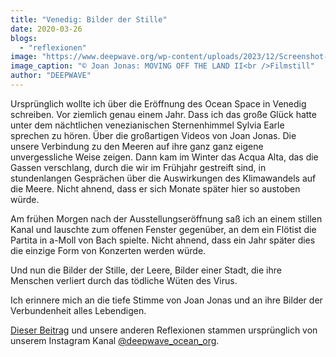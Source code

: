 ```yaml
---
title: "Venedig: Bilder der Stille"
date: 2020-03-26
blogs: 
  - "reflexionen"
image: "https://www.deepwave.org/wp-content/uploads/2023/12/Screenshot-2023-12-04-171104.png"
image_caption: "© Joan Jonas: MOVING OFF THE LAND II<br />Filmstill"
author: "DEEPWAVE"
---
```


Ursprünglich wollte ich über die Eröffnung des Ocean Space in Venedig schreiben. Vor ziemlich genau einem Jahr. Dass ich das große Glück hatte unter dem nächtlichen venezianischen Sternenhimmel Sylvia Earle sprechen zu hören. Über die großartigen Videos von Joan Jonas. Die unsere Verbindung zu den Meeren auf ihre ganz ganz eigene unvergessliche Weise zeigen. Dann kam im Winter das Acqua Alta, das die Gassen verschlang, durch die wir im Frühjahr gestreift sind, in stundenlangen Gesprächen über die Auswirkungen des Klimawandels auf die Meere. Nicht ahnend, dass er sich Monate später hier so austoben würde.

Am frühen Morgen nach der Ausstellungseröffnung saß ich an einem stillen Kanal und lauschte zum offenen Fenster gegenüber, an dem ein Flötist die Partita in a-Moll von Bach spielte. Nicht ahnend, dass ein Jahr später dies die einzige Form von Konzerten werden würde.

Und nun die Bilder der Stille, der Leere, Bilder einer Stadt, die ihre Menschen verliert durch das tödliche Wüten des Virus.

Ich erinnere mich an die tiefe Stimme von Joan Jonas und an ihre Bilder der Verbundenheit alles Lebendigen.

[Dieser Beitrag](https://www.instagram.com/p/B-NKsq8IuBb/) und unsere anderen Reflexionen stammen ursprünglich von unserem Instagram Kanal [@deepwave\_ocean\_org](https://www.instagram.com/deepwave_ocean_org/).
